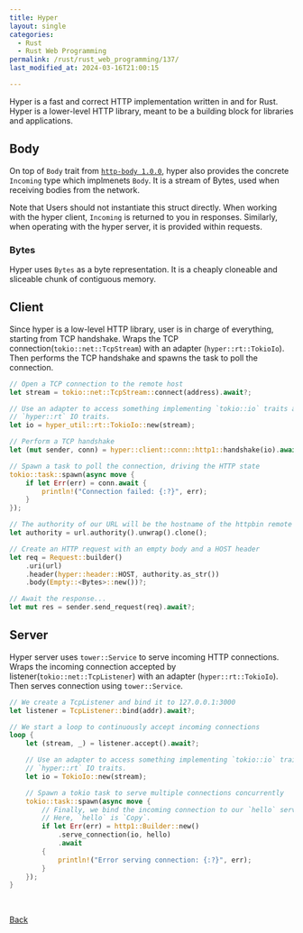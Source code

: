 ```yaml
---
title: Hyper
layout: single
categories:
  - Rust
  - Rust Web Programming
permalink: /rust/rust_web_programming/137/
last_modified_at: 2024-03-16T21:00:15

---
```



Hyper is a fast and correct HTTP implementation written in and for Rust.
Hyper is a lower-level HTTP library, meant to be a building block for libraries and applications.

## Body

On top of `Body` trait from [`http-body 1.0.0`](https://docs.rs/http-body/1.0.0/http_body/), hyper also provides the concrete `Incoming` type which implmenets `Body`.
It is a stream of Bytes, used when receiving bodies from the network.

Note that Users should not instantiate this struct directly.
When working with the hyper client, `Incoming` is returned to you in responses.
Similarly, when operating with the hyper server, it is provided within requests.

### Bytes

Hyper uses `Bytes` as a byte representation.
It is a cheaply cloneable and sliceable chunk of contiguous memory.

## Client

Since hyper is a low-level HTTP library, user is in charge of everything, starting from TCP handshake.
Wraps the TCP connection(`tokio::net::TcpStream`) with an adapter (`hyper::rt::TokioIo`).
Then performs the TCP handshake and spawns the task to poll the connection.

```rs
// Open a TCP connection to the remote host
let stream = tokio::net::TcpStream::connect(address).await?;

// Use an adapter to access something implementing `tokio::io` traits as if they implement
// `hyper::rt` IO traits.
let io = hyper_util::rt::TokioIo::new(stream);

// Perform a TCP handshake
let (mut sender, conn) = hyper::client::conn::http1::handshake(io).await?;

// Spawn a task to poll the connection, driving the HTTP state
tokio::task::spawn(async move {
    if let Err(err) = conn.await {
        println!("Connection failed: {:?}", err);
    }
});

// The authority of our URL will be the hostname of the httpbin remote
let authority = url.authority().unwrap().clone();

// Create an HTTP request with an empty body and a HOST header
let req = Request::builder()
    .uri(url)
    .header(hyper::header::HOST, authority.as_str())
    .body(Empty::<Bytes>::new())?;

// Await the response...
let mut res = sender.send_request(req).await?;
```

## Server

Hyper server uses `tower::Service` to serve incoming HTTP connections.
Wraps the incoming connection accepted by listener(`tokio::net::TcpListener`) with an adapter (`hyper::rt::TokioIo`).
Then serves connection using `tower::Service`.

```rs
// We create a TcpListener and bind it to 127.0.0.1:3000
let listener = TcpListener::bind(addr).await?;

// We start a loop to continuously accept incoming connections
loop {
    let (stream, _) = listener.accept().await?;

    // Use an adapter to access something implementing `tokio::io` traits as if they implement
    // `hyper::rt` IO traits.
    let io = TokioIo::new(stream);

    // Spawn a tokio task to serve multiple connections concurrently
    tokio::task::spawn(async move {
        // Finally, we bind the incoming connection to our `hello` service
        // Here, `hello` is `Copy`.
        if let Err(err) = http1::Builder::new()
            .serve_connection(io, hello)
            .await
        {
            println!("Error serving connection: {:?}", err);
        }
    });
}
```


<br>

[Back](/rust/rust_web_programming/)